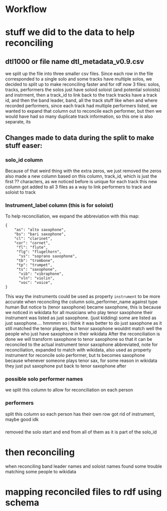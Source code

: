 # Workflow
# stuff we did to the data to help reconciling


## dtl1000 or file name dtl_metadata_v0.9.csv

we split up the file into three smaller csv files.
Since each row in the file corresponded to a single solo and some tracks have multiple solos, we decided to split up to make reconciling faster and for rdf
now 3 files: solos, tracks, performers
the solos just have soloid soloist (and potential soloists) and instrment, then a track_id to link back to the track
tracks have a track id, and then the band leader, band, all the track stuff like when and where recorded
performers, since each track had multiple performers listed, we wanted to expand that column out to reconcile each performer, but then we would have had so many duplicate
track information, so this one is also separate, its 

## Changes made to data during the split to make stuff easer:

### solo_id column
Because of that weird thing with the extra zeros, we just removed the zeros
also made a new column based on this column, track_id, which is just the first ?? characters, as we noticed before is unique for each track
this new column got added to all 3 files as a way to link performers to track and soloist to track


### Instrument_label column (this is for soloist) 
To help reconciliation, we expand the abbreviation with this map:
```
{
    "as": "alto saxophone",
    "bs": "bari saxophone",
    "cl": "clarinet",
    "cor": "cornet",
     "fl": "flute",
     "flg": "flugelhorn",
      "ss": "soprano saxophone",
     "tb": "trombone",
     "tp": "trumpet",
     "ts": "saxophone",
      "vib": "vibraphone",
      "vln": "violin",
      "voc": "voice",
}
```
This way the instruments could be used as property `instrument` to be more accurate when reconciling the column solo_performer_name against type human
But notice ts (tenor saxophone) became saxophone, this is because we noticed in wikidata  for all musicians who play tenor saxophone their instrument was listed as just saxophone. (just kidding) some are listed as just saxophone.... hmmmm so i think it was better to do just saxophone as it still matched the tenor players, but tenor saxophone wouldnt match well the people who just have saxophone in their wikidata
After the reconciliation is done we will transform saxophone to tenor saxophone so that it can be reconciled to the actual instrument tenor saxophone
abbreviated, note for reconciliation, expanded to match with wikidata, also used as property instrument for reconcile solo performer, but ts becomes saxophone because whenever someone plays tenor sax, for some reason in wikidata they just put saxophone
put back to tenor saxophone after

### possible solo performer names
we split this column to allow for reconciliation on each person

### performers
split this column so each person has their own row
got rid of instrument, maybe good idk

###
removed the solo start and end from all of them as it is part of the solo_id






# then reconciling
when reconciling band leader names and soloist names found some trouble matching some people to wikidata



# mapping reconciled files to rdf using schema